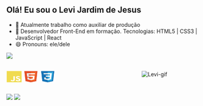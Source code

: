## Olá! Eu sou o Levi Jardim de Jesus

- 🔭 Atualmente trabalho como auxiliar de produção
- 🌱 Desenvolvedor Front-End em formação. Tecnologias: HTML5 | CSS3 | JavaScript | React
- 😄 Pronouns: ele/dele

<div> 
 <img src="https://github-readme-stats.vercel.app/api?username=levijjesus&show_icons=true&theme=merko">
</div>

##

<div>
  <img align="center" alt="Levi-Js" height="30" width="40" src="https://raw.githubusercontent.com/devicons/devicon/master/icons/javascript/javascript-plain.svg">
  <img align="center" alt="Levi-HTML" height="30" width="40" src="https://raw.githubusercontent.com/devicons/devicon/master/icons/html5/html5-original.svg">
  <img align="center" alt="Levi-CSS" height="30" width="40" src="https://raw.githubusercontent.com/devicons/devicon/master/icons/css3/css3-original.svg">
  <img align="right" alt="Levi-gif" height="150" width="150" src="https://images-ext-1.discordapp.net/external/a0Ylqu2YYRrc7wcsBAsY506NUFzK5sbm-CRLH7L53co/https/cdn.picrew.me/shareImg/org/202308/2057386_UfBM8H42.png?width=473&height=473">
</div>
  
  ##
 
<div> 
  <a href = "mailto:levijardimdejesus5@gmail.com"><img src="https://img.shields.io/badge/-Gmail-%23333?style=for-the-badge&logo=gmail&logoColor=white" target="_blank"></a>
  <a href="https://www.linkedin.com/in/levi-jardim-de-jesus" target="_blank"><img src="https://img.shields.io/badge/-LinkedIn-%230077B5?style=for-the-badge&logo=linkedin&logoColor=white" target="_blank"></a> 
</div>
